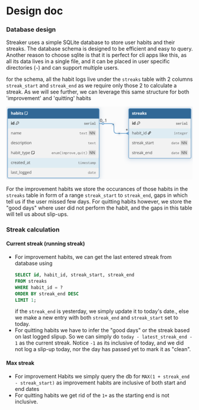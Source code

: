# Design doc

### Database design
Streaker uses a simple SQLite database to store user habits and their streaks. The database schema is designed to be efficient and easy to query. Another reason to choose sqlite is that it is perfect for cli apps like this, as all its data lives in a single file, and it can be placed in user specific directories (`~`) and can support multiple users.

for the schema, all the habit logs live under the `streaks` table with 2 columns `streak_start` and `streak_end` as we require only those 2 to calculate a streak. As we will see further, we can leverage this same structure for both 'improvement' and 'quitting' habits

![dbschema.png](./images/dbschema.png)

For the improvement habits we store the occurances of those habits in the `streaks` table in form of a range `streak_start` to `streak_end`, gaps in which tell us if the user missed few days.
For quitting habits however, we store the "good days" where user did not perform the habit, and the gaps in this table will tell us about slip-ups.

### Streak calculation

#### Current streak (running streak)
- For improvement habits, we can get the last entered streak from database using
	```sql
	SELECT id, habit_id, streak_start, streak_end
	FROM streaks
	WHERE habit_id = ?
	ORDER BY streak_end DESC
	LIMIT 1;
	```
	if the `streak_end` is yesterday, we simply update it to today's date., else we make a new entry with both `streak_end` and `streak_start` set to today.
- For quitting habits we have to infer the "good days" or the streak based on last logged slipup. So we can simply do `today - latest_streak_end - 1` as the current streak. Notice `-1` as its inclusive of today, and we did not log a slip-up today, nor the day has passed yet to mark it as "clean".

#### Max streak
- For improvement Habits we simply query the db for `MAX(1 + streak_end - streak_start)` as improvement habits are inclusive of both start and end dates
- For quitting habits we get rid of the `1+` as the starting end is not inclusive.



